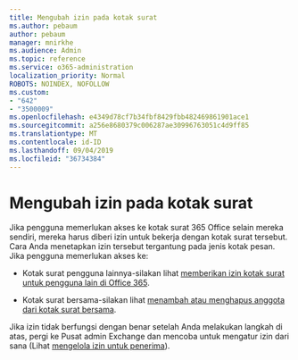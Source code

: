 ```yaml
---
title: Mengubah izin pada kotak surat
ms.author: pebaum
author: pebaum
manager: mnirkhe
ms.audience: Admin
ms.topic: reference
ms.service: o365-administration
localization_priority: Normal
ROBOTS: NOINDEX, NOFOLLOW
ms.custom:
- "642"
- "3500009"
ms.openlocfilehash: e4349d78cf7b34fbf8429fbb482469861901ace1
ms.sourcegitcommit: a256e8680379c006287ae30996763051c4d9ff85
ms.translationtype: MT
ms.contentlocale: id-ID
ms.lasthandoff: 09/04/2019
ms.locfileid: "36734384"
---
```

# <a name="changing-permissions-on-a-mailbox"></a>Mengubah izin pada kotak surat

Jika pengguna memerlukan akses ke kotak surat 365 Office selain mereka sendiri, mereka harus diberi izin untuk bekerja dengan kotak surat tersebut. Cara Anda menetapkan izin tersebut tergantung pada jenis kotak pesan. Jika pengguna memerlukan akses ke:
  
- Kotak surat pengguna lainnya-silakan lihat [memberikan izin kotak surat untuk pengguna lain di Office 365](https://docs.microsoft.com//office365/admin/add-users/give-mailbox-permissions-to-another-user).
    
- Kotak surat bersama-silakan lihat [menambah atau menghapus anggota dari kotak surat bersama](https://support.office.com/article/add-or-remove-members-from-a-shared-mailbox-a1cd0ae0-216c-4dc1-8171-bfacfbd4c1a7).
    
Jika izin tidak berfungsi dengan benar setelah Anda melakukan langkah di atas, pergi ke Pusat admin Exchange dan mencoba untuk mengatur izin dari sana (Lihat [mengelola izin untuk penerima](https://technet.microsoft.com/library/jj919240%28v=exchg.150%29.aspx)).
  
